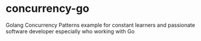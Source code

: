 # concurrency-go
Golang Concurrency Patterns example for constant learners and passionate software developer especially who working with Go
